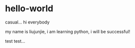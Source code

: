 # hello-world
casual...
hi everybody

my name is liujunjie, i am learning python, i will be successful!

test test...
